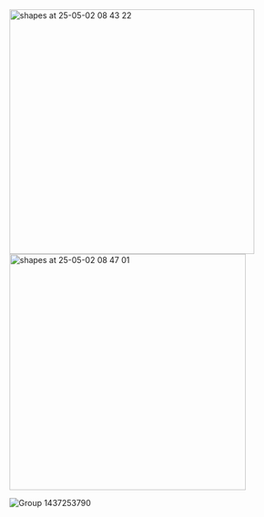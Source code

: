 <img width="430" alt="shapes at 25-05-02 08 43 22" src="https://github.com/user-attachments/assets/77ce0c54-825c-4d88-ac6e-13118722ef08" />

<img width="415" alt="shapes at 25-05-02 08 47 01" src="https://github.com/user-attachments/assets/1f5fb98d-ba60-4692-9ad2-15bb31c03c9d" />

![Group 1437253790](https://github.com/user-attachments/assets/3ee4ae15-ee4e-40e7-b0d3-707b34a97198)

